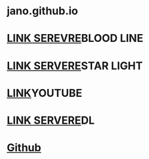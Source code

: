 # jano.github.io
# [LINK SEREVRE](https://discord.gg/aUT6yvJhAj)BLOOD LINE
# [LINK SERVERE](https://discord.gg/v37xP2PwU5)STAR LIGHT
# [LINK](https://youtube.com/@blndlas.5052)YOUTUBE 
# [LINK SERVERE](https://discord.gg/DexKnqE9h5)DL 
# [Github]()


